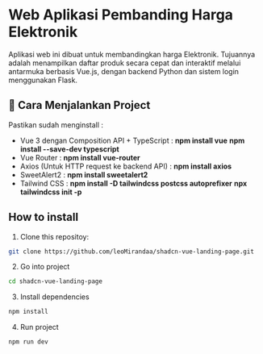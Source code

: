 # Web Aplikasi Pembanding Harga Elektronik

Aplikasi web ini dibuat untuk membandingkan harga Elektronik. Tujuannya adalah menampilkan daftar produk secara cepat dan interaktif melalui antarmuka berbasis Vue.js, dengan backend Python dan sistem login menggunakan Flask.

## 🚀 Cara Menjalankan Project

Pastikan sudah menginstall :
- Vue 3 dengan Composition API + TypeScript :
**npm install vue**
**npm install --save-dev typescript**
- Vue Router :
**npm install vue-router**
- Axios (Untuk HTTP request ke backend API) :
**npm install axios**
- SweetAlert2 :
**npm install sweetalert2**
- Tailwind CSS :
**npm install -D tailwindcss postcss autoprefixer**
**npx tailwindcss init -p**

## How to install

1. Clone this repositoy:

```bash
git clone https://github.com/leoMirandaa/shadcn-vue-landing-page.git
```

2. Go into project

```bash
cd shadcn-vue-landing-page
```

3. Install dependencies

```bash
npm install
```

4. Run project

```bash
npm run dev
```
